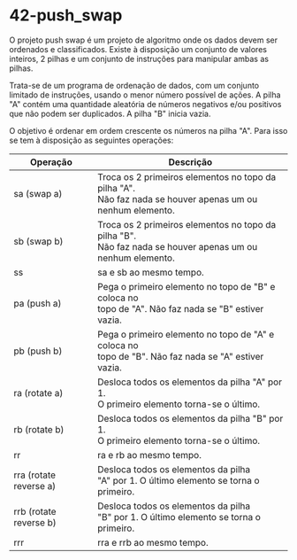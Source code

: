 # 42-push_swap

O projeto push swap é um projeto de algoritmo onde os dados devem ser ordenados e classificados. Existe à disposição um conjunto de valores inteiros, 2 pilhas e um conjunto de instruções para manipular ambas as pilhas.

Trata-se de um programa de ordenação de dados, com um conjunto limitado de instruções, usando o menor número possível de ações. A pilha "A" contém uma quantidade aleatória de números negativos e/ou positivos que não podem ser duplicados. A pilha "B" inicia vazia.

O objetivo é ordenar em ordem crescente os números na pilha "A". Para isso se tem à disposição as
seguintes operações:

Operação   | Descrição
--------- | ------
sa (swap a) | Troca os 2 primeiros elementos no topo da pilha "A". <br> Não faz nada se houver apenas um ou nenhum elemento.
sb (swap b) | Troca os 2 primeiros elementos no topo da pilha "B". <br> Não faz nada se houver apenas um ou nenhum elemento.
ss | sa e sb ao mesmo tempo.
pa (push a) | Pega o primeiro elemento no topo de "B" e coloca no <br> topo de "A". Não faz nada se "B" estiver vazia.
pb (push b) | Pega o primeiro elemento no topo de "A" e coloca no <br> topo de "B". Não faz nada se "A" estiver vazia.
ra (rotate a) | Desloca todos os elementos da pilha "A" por 1. <br> O primeiro elemento torna-se o último.
rb (rotate b) | Desloca todos os elementos da pilha "B" por 1. <br> O primeiro elemento torna-se o último.
rr | ra e rb ao mesmo tempo.
rra (rotate reverse a) | Desloca todos os elementos da pilha <br> "A" por 1. O último elemento se torna o primeiro.
rrb (rotate reverse b) | Desloca todos os elementos da pilha <br> "B" por 1. O último elemento se torna o primeiro.
rrr | rra e rrb ao mesmo tempo.
